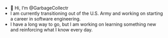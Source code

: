 - 👋 Hi, I’m @GarbageCollectr
- I am currently transitioning out of the U.S. Army and working on starting a career in software engineering.
- I have a long way to go, but I am working on learning something new and reinforcing what I know every day.
<!---
GarbageCollectr/GarbageCollectr is a ✨ special ✨ repository because its `README.md` (this file) appears on your GitHub profile.
You can click the Preview link to take a look at your changes.
--->
